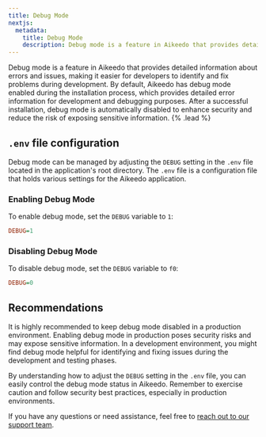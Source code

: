 ```yaml
---
title: Debug Mode
nextjs:
  metadata:
    title: Debug Mode
    description: Debug mode is a feature in Aikeedo that provides detailed information about errors and issues, making it easier for developers to identify and fix problems during development. By default, Aikeedo has debug mode enabled during the installation process, which provides detailed error information for development and debugging purposes. After a successful installation, debug mode is automatically disabled to enhance security and reduce the risk of exposing sensitive information.
---
```


Debug mode is a feature in Aikeedo that provides detailed information about errors and issues, making it easier for developers to identify and fix problems during development. By default, Aikeedo has debug mode enabled during the installation process, which provides detailed error information for development and debugging purposes. After a successful installation, debug mode is automatically disabled to enhance security and reduce the risk of exposing sensitive information. {% .lead %}

## `.env` file configuration

Debug mode can be managed by adjusting the `DEBUG` setting in the `.env` file located in the application's root directory. The `.env` file is a configuration file that holds various settings for the Aikeedo application.

### Enabling Debug Mode

To enable debug mode, set the `DEBUG` variable to `1`:

```ini
DEBUG=1
```

### Disabling Debug Mode

To disable debug mode, set the `DEBUG` variable to `f0`:

```ini
DEBUG=0
```

## Recommendations

It is highly recommended to keep debug mode disabled in a production environment. Enabling debug mode in production poses security risks and may expose sensitive information. In a development environment, you might find debug mode helpful for identifying and fixing issues during the development and testing phases.

By understanding how to adjust the `DEBUG` setting in the `.env` file, you can easily control the debug mode status in Aikeedo. Remember to exercise caution and follow security best practices, especially in production environments.

If you have any questions or need assistance, feel free to [reach out to our support team](mailto:support@aikeedo.com).
